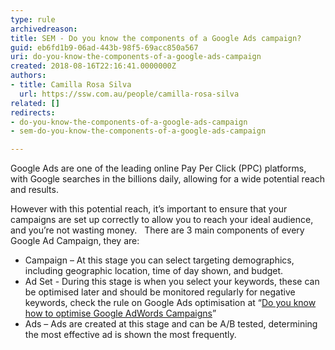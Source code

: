 ```yaml
---
type: rule
archivedreason: 
title: SEM - Do you know the components of a Google Ads campaign?
guid: eb6fd1b9-06ad-443b-98f5-69acc850a567
uri: do-you-know-the-components-of-a-google-ads-campaign
created: 2018-08-16T22:16:41.0000000Z
authors:
- title: Camilla Rosa Silva
  url: https://ssw.com.au/people/camilla-rosa-silva
related: []
redirects:
- do-you-know-the-components-of-a-google-ads-campaign
- sem-do-you-know-the-components-of-a-google-ads-campaign

---
```


Google Ads are one of the leading online Pay Per Click (PPC) platforms, with Google searches in the billions daily, allowing for a wide potential reach and results.


<!--endintro-->

However with this potential reach, it’s important to ensure that your campaigns are set up correctly to allow you to reach your ideal audience, and you’re not wasting money.
 
There are 3 main components of every Google Ad Campaign, they are:



* Campaign – At this stage you can select targeting demographics, including geographic location, time of day shown, and budget.
* Ad Set - During this stage is when you select your keywords, these can be optimised later and should be monitored regularly for negative keywords, check the rule on Google Ads optimisation at “[Do you know how to optimise Google AdWords Campaigns](/do-you-know-how-to-optimize-google-adwords-campaigns)”
* Ads – Ads are created at this stage and can be A/B tested, determining the most effective ad is shown the most frequently.

